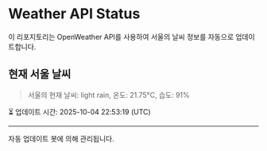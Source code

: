 
# Weather API Status

이 리포지토리는 OpenWeather API를 사용하여 서울의 날씨 정보를 자동으로 업데이트합니다.

## 현재 서울 날씨
> 서울의 현재 날씨: light rain, 온도: 21.75°C, 습도: 91%

⏳ 업데이트 시간: 2025-10-04 22:53:19 (UTC)

---
자동 업데이트 봇에 의해 관리됩니다.

